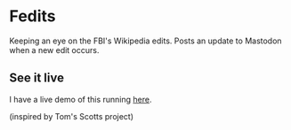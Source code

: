 # Fedits
Keeping an eye on the FBI's Wikipedia edits. Posts an update to Mastodon when a new edit occurs.

## See it live

I have a live demo of this running [here](https://social.linux.pizza/@trent).

(inspired by Tom's Scotts project)
